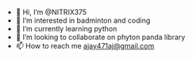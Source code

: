 - 👋 Hi, I’m @NITRIX375
- 👀 I’m interested in badminton and coding
- 🌱 I’m currently learning python 
- 💞️ I’m looking to collaborate on phyton panda library
- 📫 How to reach me ajay471aj@gmail.com

<!---
NITRIX375/NITRIX375 is a ✨ special ✨ repository because its `README.md` (this file) appears on your GitHub profile.
You can click the Preview link to take a look at your changes.
--->
